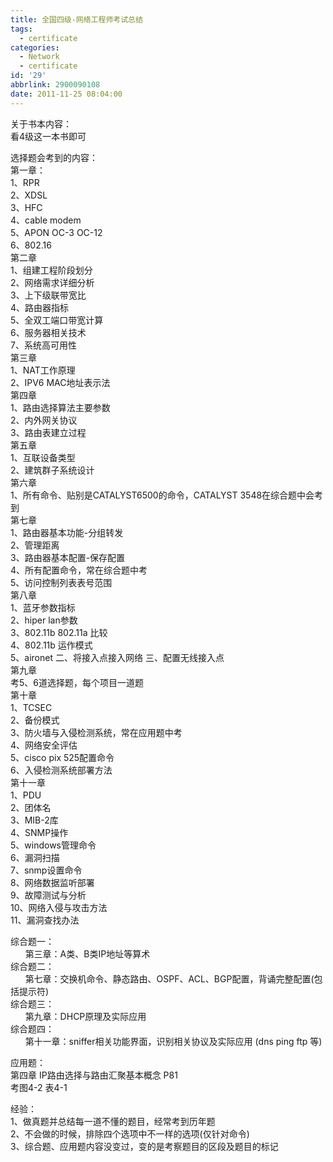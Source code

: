 ```yaml
---
title: 全国四级-网络工程师考试总结
tags:
  - certificate
categories:
  - Network
  - certificate
id: '29'
abbrlink: 2900090108
date: 2011-11-25 08:04:00
---
```


关于书本内容：  
看4级这一本书即可  
  
选择题会考到的内容：  
第一章：  
1、RPR  
2、XDSL  
3、HFC  
4、cable modem  
5、APON OC-3 OC-12  
6、802.16  
第二章  
1、组建工程阶段划分  
2、网络需求详细分析  
3、上下级联带宽比  
4、路由器指标  
5、全双工端口带宽计算  
6、服务器相关技术  
7、系统高可用性  
第三章  
1、NAT工作原理  
2、IPV6 MAC地址表示法  
第四章  
1、路由选择算法主要参数  
2、内外网关协议  
3、路由表建立过程  
第五章  
1、互联设备类型  
2、建筑群子系统设计  
第六章  
1、所有命令、贴别是CATALYST6500的命令，CATALYST 3548在综合题中会考到  
第七章  
1、路由器基本功能-分组转发  
2、管理距离  
3、路由器基本配置-保存配置  
4、所有配置命令，常在综合题中考  
5、访问控制列表表号范围  
第八章  
1、蓝牙参数指标  
2、hiper lan参数  
3、802.11b 802.11a 比较  
4、802.11b 运作模式  
5、aironet 二、将接入点接入网络 三、配置无线接入点  
第九章  
考5、6道选择题，每个项目一道题  
第十章  
1、TCSEC  
2、备份模式  
3、防火墙与入侵检测系统，常在应用题中考  
4、网络安全评估  
5、cisco pix 525配置命令  
6、入侵检测系统部署方法  
第十一章  
1、PDU  
2、团体名  
3、MIB-2库  
4、SNMP操作  
5、windows管理命令  
6、漏洞扫描  
7、snmp设置命令  
8、网络数据监听部署  
9、故障测试与分析  
10、网络入侵与攻击方法  
11、漏洞查找办法  
  
  
综合题一：  
      第三章：A类、B类IP地址等算术  
综合题二：  
      第七章：交换机命令、静态路由、OSPF、ACL、BGP配置，背诵完整配置(包括提示符)  
综合题三：  
      第九章：DHCP原理及实际应用  
综合题四：  
      第十一章：sniffer相关功能界面，识别相关协议及实际应用 (dns ping ftp 等)  
  
应用题：  
第四章 IP路由选择与路由汇聚基本概念 P81  
考图4-2 表4-1  
  
  
经验：  
1、做真题并总结每一道不懂的题目，经常考到历年题  
2、不会做的时候，排除四个选项中不一样的选项(仅针对命令)  
3、综合题、应用题内容没变过，变的是考察题目的区段及题目的标记